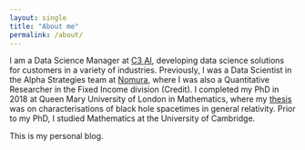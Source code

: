 ```yaml
---
layout: single
title: "About me"
permalink: /about/
---
```


I am a Data Science Manager at [C3 AI](https://c3.ai/), developing data science 
solutions for customers in a variety of industries. Previously, I was a Data 
Scientist in the Alpha Strategies team at [Nomura](https://www.nomura.com/), 
where I was also a Quantitative Researcher in the Fixed Income division (Credit). I 
completed my PhD in 2018 at Queen Mary University of London in Mathematics,
 where my [thesis](https://mjc239.github.io/assets/PhDThesis.pdf) was on 
 characterisations of black hole spacetimes in general relativity. Prior to my 
 PhD, I studied Mathematics at the University of Cambridge.
 
This is my personal blog.